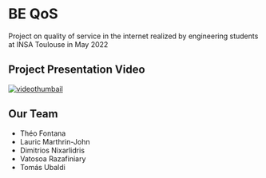 # BE QoS
Project on quality of service in the internet realized by engineering students at INSA Toulouse in May 2022

## Project Presentation Video 
[![videothumbail](https://img.youtube.com/vi/0fo76wAk0cs/hqdefault.jpg)](https://www.youtube.com/watch?v=0fo76wAk0cs&ab_channel=Th%C3%A9oFontana)

## Our Team
* Théo Fontana
* Lauric Marthrin-John 
* Dimitrios Nixarlidris
* Vatosoa Razafiniary
* Tomás Ubaldi
